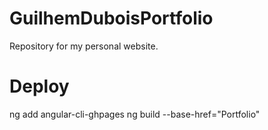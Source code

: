 # GuilhemDuboisPortfolio
Repository for my personal website.

# Deploy
ng add angular-cli-ghpages
ng build --base-href="Portfolio"
